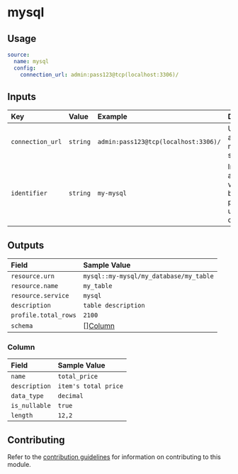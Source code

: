 # mysql

## Usage

```yaml
source:
  name: mysql
  config:
    connection_url: admin:pass123@tcp(localhost:3306)/
```

## Inputs

| Key | Value | Example | Description |    |
| :-- | :---- | :------ | :---------- | :- |
| `connection_url` | `string` | `admin:pass123@tcp(localhost:3306)/` | URL to access the mysql server | *required* |
| `identifier` | `string` | `my-mysql` | Instance alias, the value will be used as part of the urn component | *required* |

## Outputs

| Field | Sample Value |
| :---- | :---- |
| `resource.urn` | `mysql::my-mysql/my_database/my_table` |
| `resource.name` | `my_table` |
| `resource.service` | `mysql` |
| `description` | `table description` |
| `profile.total_rows` | `2100` |
| `schema` | [][Column](#column) |

### Column

| Field | Sample Value |
| :---- | :---- |
| `name` | `total_price` |
| `description` | `item's total price` |
| `data_type` | `decimal` |
| `is_nullable` | `true` |
| `length` | `12,2` |

## Contributing

Refer to the [contribution guidelines](../../../docs/docs/contribute/guide.md#adding-a-new-extractor) for information on contributing to this module.
